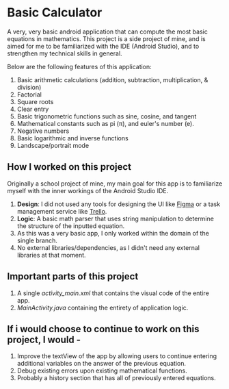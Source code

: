 # Basic Calculator

A very, very basic android application that can compute the most basic equations in mathematics. This project is a side project of mine, and is aimed for me to be familiarized with the IDE (Android Studio), and to strengthen my technical skills in general. <br>

Below are the following features of this application:

1. Basic arithmetic calculations (addition, subtraction, multiplication, & division)
2. Factorial
3. Square roots
4. Clear entry
5. Basic trigonometric functions such as sine, cosine, and tangent
6. Mathematical constants such as pi (π), and euler's number (e).
7. Negative numbers
8. Basic logarithmic and inverse functions
9. Landscape/portrait mode

## How I worked on this project

Originally a school project of mine, my main goal for this app is to familiarize myself with the inner workings of the Android Studio IDE.

1. **Design**: I did not used any tools for designing the UI like [Figma](https://figma/com) or a task management service like [Trello](https://trello.com/).
2. **Logic**: A basic math parser that uses string manipulation to determine the structure of the inputted equation.
3. As this was a very basic app, I only worked within the domain of the single branch.
4. No external libraries/dependencies, as I didn't need any external libraries at that moment.

## Important parts of this project

1. A single *activity_main.xml* that contains the visual code of the entire app.
2. *MainActivity.java* containing the entirety of application logic.

## If i would choose to continue to work on this project, I would -

1. Improve the textView of the app by allowing users to continue entering additional variables on the answer of the previous equation.
2. Debug existing errors upon existing mathematical functions.
3. Probably a history section that has all of previously entered equations.
